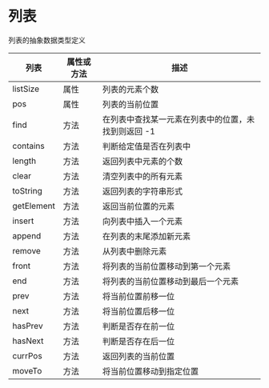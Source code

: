# 列表

列表的抽象数据类型定义

| 列表 | 属性或方法 | 描述 |
|----|----|----|
| listSize | 属性 | 列表的元素个数 |
| pos | 属性 | 列表的当前位置 |
| find | 方法 | 在列表中查找某一元素在列表中的位置，未找到则返回 -1 |
| contains | 方法 | 判断给定值是否在列表中 |
| length | 方法 | 返回列表中元素的个数 |
| clear | 方法 | 清空列表中的所有元素 |
| toString | 方法 | 返回列表的字符串形式 |
| getElement | 方法 | 返回当前位置的元素 |
| insert | 方法 | 向列表中插入一个元素 |
| append | 方法 | 在列表的末尾添加新元素 |
| remove | 方法 | 从列表中删除元素 |
| front | 方法 | 将列表的当前位置移动到第一个元素 |
| end | 方法 | 将列表的当前位置移动到最后一个元素 |
| prev | 方法 | 将当前位置前移一位 |
| next | 方法 | 将当前位置后移一位 |
| hasPrev | 方法 | 判断是否存在前一位 |
| hasNext | 方法 | 判断是否存在后一位 |
| currPos | 方法 | 返回列表的当前位置 |
| moveTo | 方法 | 将当前位置移动到指定位置 |
